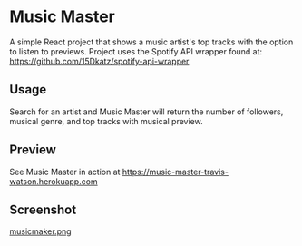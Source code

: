 # Music Master

A simple React project that shows a music artist's top tracks with the option to listen to previews. Project uses the Spotify API wrapper found at: https://github.com/15Dkatz/spotify-api-wrapper

## Usage

Search for an artist and Music Master will return the number of followers, musical genre, and top tracks with musical preview. 

## Preview

See Music Master in action at https://music-master-travis-watson.herokuapp.com

## Screenshot

[musicmaker.png](https://i.postimg.cc/9MzCKCvY/musicmaker.png)
